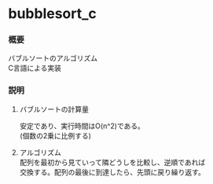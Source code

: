 # bubblesort_c

### 概要

バブルソートのアルゴリズム  
C言語による実装

### 説明

1. バブルソートの計算量  

	安定であり、実行時間はO(n^2)である。  
	(個数の2乗に比例する)

1. アルゴリズム  
	配列を最初から見ていって隣どうしを比較し、逆順であれば  
	交換する。配列の最後に到達したら、先頭に戻り繰り返す。  
